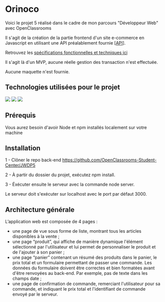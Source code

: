 # Orinoco

Voici le projet 5 réalisé dans le cadre de mon parcours "Développeur Web" avec OpenClassrooms

Il s'agit de la création de la partie frontend d'un site e-commerce en Javascript en utilisant une API préalablement fournie [<a href="https://github.com/OpenClassrooms-Student-Center/JWDP5.git">API</a>].

Retrouvez les <a href="https://s3-eu-west-1.amazonaws.com/course.oc-static.com/projects/DWJ_FR_P5/P5_Spe%CC%81cifications+fonctionnelles+Orinoco.pdf">spécifications fonctionnelles et techniques ici</a>

Il s'agit là d'un MVP, aucune réelle gestion des transaction n'est effectuée.

Aucune maquette n'est fournie.

## Technologies utilisées pour le projet
<img src="https://img.shields.io/badge/HTML5-E34F26?style=for-the-badge&logo=html5&logoColor=white"/> <img src="https://img.shields.io/badge/CSS3-1572B6?style=for-the-badge&logo=css3&logoColor=white"/> <img src="https://img.shields.io/badge/JavaScript-323330?style=for-the-badge&logo=javascript&logoColor=F7DF1E"/>

## Prérequis

Vous aurez besoin d'avoir Node et npm installés localement sur votre machine

## Installation

1 - Clôner le repo back-end https://github.com/OpenClassrooms-Student-Center/JWDP5

2 - À partir du dossier du projet, exécutez npm install.

3 - Éxécuter ensuite le serveur avec la commande node server.

Le serveur doit s'exécuter sur localhost avec le port par défaut 3000.

## Architecture générale
L’application web est composée de 4 pages :
* une page de vue sous forme de liste, montrant tous les articles disponibles
à la vente ;
* une page “produit”, qui affiche de manière dynamique l'élément
sélectionné par l'utilisateur et lui permet de personnaliser le produit et de
l'ajouter à son panier ;
* une page “panier” contenant un résumé des produits dans le panier, le prix
total et un formulaire permettant de passer une commande. Les données
du formulaire doivent être correctes et bien formatées avant d'être
renvoyées au back-end. Par exemple, pas de texte dans les champs date ;
* une page de confirmation de commande, remerciant l'utilisateur pour sa
commande, et indiquant le prix total et l'identifiant de commande envoyé
par le serveur.
